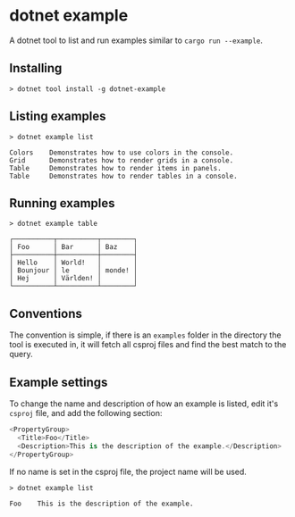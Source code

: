 # dotnet example

A dotnet tool to list and run examples similar to `cargo run --example`.

## Installing

```
> dotnet tool install -g dotnet-example
```

## Listing examples

```
> dotnet example list

Colors    Demonstrates how to use colors in the console.
Grid      Demonstrates how to render grids in a console.
Table     Demonstrates how to render items in panels.
Table     Demonstrates how to render tables in a console.
```

## Running examples

```
> dotnet example table

┌──────────┬──────────┬────────┐
│ Foo      │ Bar      │ Baz    │
├──────────┼──────────┼────────┤
│ Hello    │ World!   │        │
│ Bounjour │ le       │ monde! │
│ Hej      │ Världen! │        │
└──────────┴──────────┴────────┘
```

## Conventions

The convention is simple, if there is an `examples` folder in the directory the
tool is executed in, it will fetch all csproj files and find the best match to
the query.

## Example settings

To change the name and description of how an example is listed, edit it's `csproj` file, and add the following section:

```csharp
<PropertyGroup>
  <Title>Foo</Title>
  <Description>This is the description of the example.</Description>
</PropertyGroup>
```

If no name is set in the csproj file, the project name will be used.

```
> dotnet example list

Foo    This is the description of the example.
```